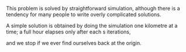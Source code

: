 This problem is solved by straightforward simulation, although there is a tendency for many people to write overly complicated solutions. 

A simple solution is obtained by doing the simulation one kilometre at a time; a full hour elapses only after each s iterations, 

and we stop if we ever find ourselves back at the origin.
